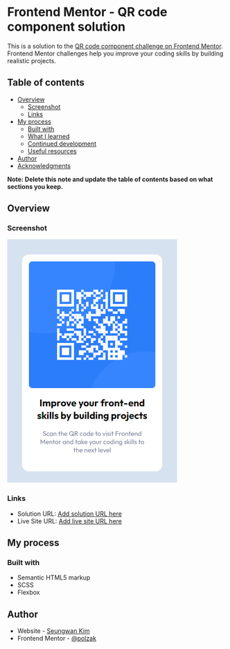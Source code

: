 # Frontend Mentor - QR code component solution

This is a solution to the [QR code component challenge on Frontend Mentor](https://www.frontendmentor.io/challenges/qr-code-component-iux_sIO_H). Frontend Mentor challenges help you improve your coding skills by building realistic projects. 

## Table of contents

- [Overview](#overview)
  - [Screenshot](#screenshot)
  - [Links](#links)
- [My process](#my-process)
  - [Built with](#built-with)
  - [What I learned](#what-i-learned)
  - [Continued development](#continued-development)
  - [Useful resources](#useful-resources)
- [Author](#author)
- [Acknowledgments](#acknowledgments)

**Note: Delete this note and update the table of contents based on what sections you keep.**

## Overview

### Screenshot

![](./images/screenshot.png)

### Links

- Solution URL: [Add solution URL here](https://www.frontendmentor.io/solutions/qr-code-component--Vshy_jUhS)
- Live Site URL: [Add live site URL here](https://qrcodecomponent.polzak.repl.co/)

## My process

### Built with

- Semantic HTML5 markup
- SCSS
- Flexbox

## Author

- Website - [Seungwan Kim](https://www.polzak.net)
- Frontend Mentor - [@polzak](https://www.frontendmentor.io/profile/polzak)
